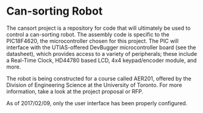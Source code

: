 # Can-sorting Robot

The cansort project is a repository for code that will ultimately be used to control a can-sorting robot. The assembly code is specific to the PIC18F4620, the microcontroller chosen for this project. The PIC will interface with the UTIAS-offered DevBugger microcontroller board (see the datasheet), which provides access to a variety of peripherals; these include a Real-Time Clock, HD44780 based LCD, 4x4 keypad/encoder module, and more.

The robot is being constructed for a course called AER201, offered by the Division of Engineering Science at the University of Toronto. For more information, take a look at the project proposal or RFP.

As of 2017/02/09, only the user interface has been properly configured. 
